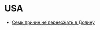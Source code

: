 # USA

* [Семь причин не переезжать в Долину](https://te.legra.ph/7-prichin-ne-pereezzhat-v-Kremnievuyu-dolinu-05-07)

